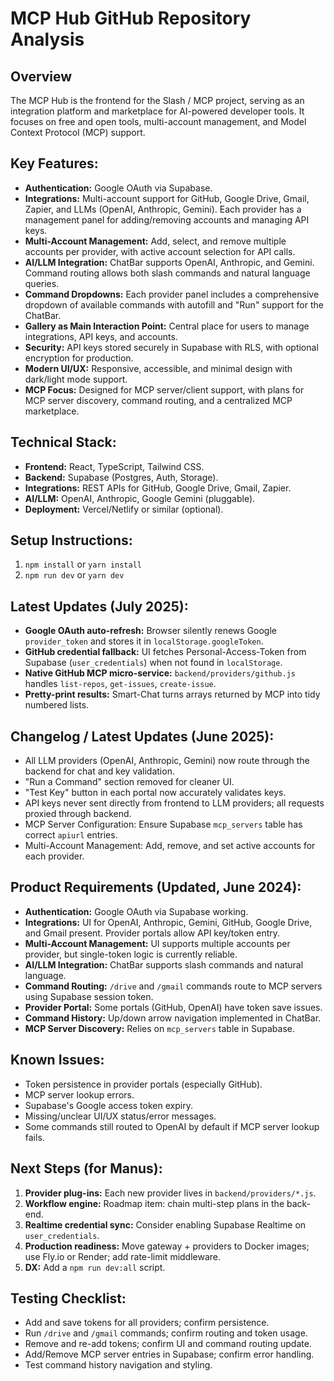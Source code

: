 # MCP Hub GitHub Repository Analysis

## Overview
The MCP Hub is the frontend for the Slash / MCP project, serving as an integration platform and marketplace for AI-powered developer tools. It focuses on free and open tools, multi-account management, and Model Context Protocol (MCP) support.

## Key Features:
*   **Authentication:** Google OAuth via Supabase.
*   **Integrations:** Multi-account support for GitHub, Google Drive, Gmail, Zapier, and LLMs (OpenAI, Anthropic, Gemini). Each provider has a management panel for adding/removing accounts and managing API keys.
*   **Multi-Account Management:** Add, select, and remove multiple accounts per provider, with active account selection for API calls.
*   **AI/LLM Integration:** ChatBar supports OpenAI, Anthropic, and Gemini. Command routing allows both slash commands and natural language queries.
*   **Command Dropdowns:** Each provider panel includes a comprehensive dropdown of available commands with autofill and "Run" support for the ChatBar.
*   **Gallery as Main Interaction Point:** Central place for users to manage integrations, API keys, and accounts.
*   **Security:** API keys stored securely in Supabase with RLS, with optional encryption for production.
*   **Modern UI/UX:** Responsive, accessible, and minimal design with dark/light mode support.
*   **MCP Focus:** Designed for MCP server/client support, with plans for MCP server discovery, command routing, and a centralized MCP marketplace.

## Technical Stack:
*   **Frontend:** React, TypeScript, Tailwind CSS.
*   **Backend:** Supabase (Postgres, Auth, Storage).
*   **Integrations:** REST APIs for GitHub, Google Drive, Gmail, Zapier.
*   **AI/LLM:** OpenAI, Anthropic, Google Gemini (pluggable).
*   **Deployment:** Vercel/Netlify or similar (optional).

## Setup Instructions:
1.  `npm install` or `yarn install`
2.  `npm run dev` or `yarn dev`

## Latest Updates (July 2025):
*   **Google OAuth auto-refresh:** Browser silently renews Google `provider_token` and stores it in `localStorage.googleToken`.
*   **GitHub credential fallback:** UI fetches Personal-Access-Token from Supabase (`user_credentials`) when not found in `localStorage`.
*   **Native GitHub MCP micro-service:** `backend/providers/github.js` handles `list-repos`, `get-issues`, `create-issue`.
*   **Pretty-print results:** Smart-Chat turns arrays returned by MCP into tidy numbered lists.

## Changelog / Latest Updates (June 2025):
*   All LLM providers (OpenAI, Anthropic, Gemini) now route through the backend for chat and key validation.
*   "Run a Command" section removed for cleaner UI.
*   "Test Key" button in each portal now accurately validates keys.
*   API keys never sent directly from frontend to LLM providers; all requests proxied through backend.
*   MCP Server Configuration: Ensure Supabase `mcp_servers` table has correct `apiurl` entries.
*   Multi-Account Management: Add, remove, and set active accounts for each provider.

## Product Requirements (Updated, June 2024):
*   **Authentication:** Google OAuth via Supabase working.
*   **Integrations:** UI for OpenAI, Anthropic, Gemini, GitHub, Google Drive, and Gmail present. Provider portals allow API key/token entry.
*   **Multi-Account Management:** UI supports multiple accounts per provider, but single-token logic is currently reliable.
*   **AI/LLM Integration:** ChatBar supports slash commands and natural language.
*   **Command Routing:** `/drive` and `/gmail` commands route to MCP servers using Supabase session token.
*   **Provider Portal:** Some portals (GitHub, OpenAI) have token save issues.
*   **Command History:** Up/down arrow navigation implemented in ChatBar.
*   **MCP Server Discovery:** Relies on `mcp_servers` table in Supabase.

## Known Issues:
*   Token persistence in provider portals (especially GitHub).
*   MCP server lookup errors.
*   Supabase's Google access token expiry.
*   Missing/unclear UI/UX status/error messages.
*   Some commands still routed to OpenAI by default if MCP server lookup fails.

## Next Steps (for Manus):
1.  **Provider plug-ins:** Each new provider lives in `backend/providers/*.js`.
2.  **Workflow engine:** Roadmap item: chain multi-step plans in the back-end.
3.  **Realtime credential sync:** Consider enabling Supabase Realtime on `user_credentials`.
4.  **Production readiness:** Move gateway + providers to Docker images; use Fly.io or Render; add rate-limit middleware.
5.  **DX:** Add a `npm run dev:all` script.

## Testing Checklist:
*   Add and save tokens for all providers; confirm persistence.
*   Run `/drive` and `/gmail` commands; confirm routing and token usage.
*   Remove and re-add tokens; confirm UI and command routing update.
*   Add/Remove MCP server entries in Supabase; confirm error handling.
*   Test command history navigation and styling.

